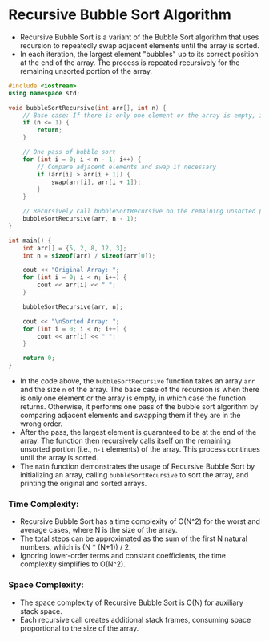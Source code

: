 # Recursive Bubble Sort Algorithm
- Recursive Bubble Sort is a variant of the Bubble Sort algorithm that uses recursion to repeatedly swap adjacent elements until the array is sorted. 
- In each iteration, the largest element "bubbles" up to its correct position at the end of the array. The process is repeated recursively for the remaining unsorted portion of the array.

```cpp
#include <iostream>
using namespace std;

void bubbleSortRecursive(int arr[], int n) {
    // Base case: If there is only one element or the array is empty, it is already sorted
    if (n <= 1) {
        return;
    }

    // One pass of bubble sort
    for (int i = 0; i < n - 1; i++) {
        // Compare adjacent elements and swap if necessary
        if (arr[i] > arr[i + 1]) {
            swap(arr[i], arr[i + 1]);
        }
    }

    // Recursively call bubbleSortRecursive on the remaining unsorted portion
    bubbleSortRecursive(arr, n - 1);
}

int main() {
    int arr[] = {5, 2, 8, 12, 3};
    int n = sizeof(arr) / sizeof(arr[0]);

    cout << "Original Array: ";
    for (int i = 0; i < n; i++) {
        cout << arr[i] << " ";
    }

    bubbleSortRecursive(arr, n);

    cout << "\nSorted Array: ";
    for (int i = 0; i < n; i++) {
        cout << arr[i] << " ";
    }

    return 0;
}
```

- In the code above, the `bubbleSortRecursive` function takes an array `arr` and the size `n` of the array. The base case of the recursion is when there is only one element or the array is empty, in which case the function returns. Otherwise, it performs one pass of the bubble sort algorithm by comparing adjacent elements and swapping them if they are in the wrong order.
- After the pass, the largest element is guaranteed to be at the end of the array. The function then recursively calls itself on the remaining unsorted portion (i.e., `n-1` elements) of the array. This process continues until the array is sorted.
- The `main` function demonstrates the usage of Recursive Bubble Sort by initializing an array, calling `bubbleSortRecursive` to sort the array, and printing the original and sorted arrays.


### Time Complexity:
- Recursive Bubble Sort has a time complexity of O(N^2) for the worst and average cases, where N is the size of the array.
- The total steps can be approximated as the sum of the first N natural numbers, which is (N * (N+1)) / 2.
- Ignoring lower-order terms and constant coefficients, the time complexity simplifies to O(N^2).

### Space Complexity:
- The space complexity of Recursive Bubble Sort is O(N) for auxiliary stack space.
- Each recursive call creates additional stack frames, consuming space proportional to the size of the array.
